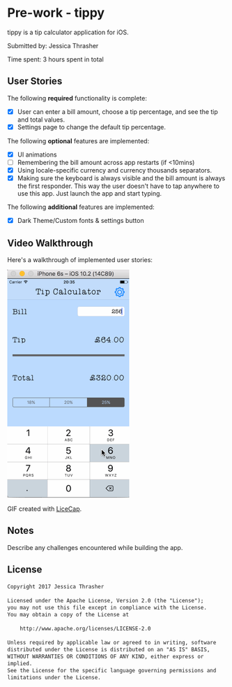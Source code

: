 # Pre-work - tippy

tippy is a tip calculator application for iOS.

Submitted by: Jessica Thrasher

Time spent: 3 hours spent in total

## User Stories

The following **required** functionality is complete:

* [x] User can enter a bill amount, choose a tip percentage, and see the tip and total values.
* [x] Settings page to change the default tip percentage.

The following **optional** features are implemented:
* [x] UI animations
* [ ] Remembering the bill amount across app restarts (if <10mins)
* [x] Using locale-specific currency and currency thousands separators.
* [x] Making sure the keyboard is always visible and the bill amount is always the first responder. This way the user doesn't have to tap anywhere to use this app. Just launch the app and start typing.

The following **additional** features are implemented:

- [x] Dark Theme/Custom fonts & settings button

## Video Walkthrough 

Here's a walkthrough of implemented user stories:

![](https://github.com/jessicathrasher/codepathtippy/blob/master/demo.gif)


GIF created with [LiceCap](http://www.cockos.com/licecap/).

## Notes

Describe any challenges encountered while building the app.

## License

    Copyright 2017 Jessica Thrasher

    Licensed under the Apache License, Version 2.0 (the "License");
    you may not use this file except in compliance with the License.
    You may obtain a copy of the License at

        http://www.apache.org/licenses/LICENSE-2.0

    Unless required by applicable law or agreed to in writing, software
    distributed under the License is distributed on an "AS IS" BASIS,
    WITHOUT WARRANTIES OR CONDITIONS OF ANY KIND, either express or implied.
    See the License for the specific language governing permissions and
    limitations under the License.
